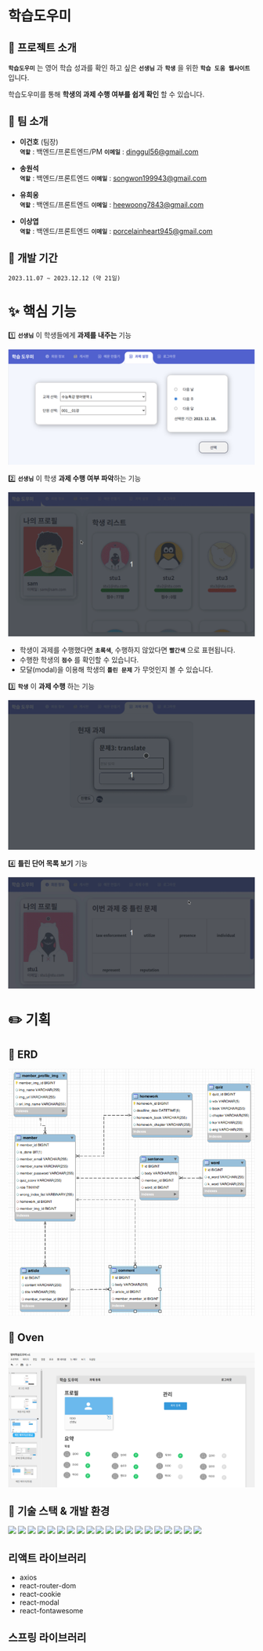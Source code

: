 # 학습도우미

## :pushpin: 프로젝트 소개

**`학습도우미`** 는 영어 학습 성과를 확인 하고 싶은 **`선생님`** 과 **`학생`** 을 위한 **`학습 도움 웹사이트`** 입니다. <br />

학습도우미를 통해 **학생의 과제 수행 여부를 쉽게 확인** 할 수 있습니다.

## :busts_in_silhouette: 팀 소개

- **이건호** (팀장) <br/>
  **`역할`** : 백엔드/프론트엔드/PM
  **`이메일`** : dinggul56@gmail.com
  <br/>

- **송원석** <br/>
  **`역할`** : 백엔드/프론트엔드
  **`이메일`** : songwon199943@gmail.com
  <br/>

- **유희웅** <br/>
  **`역할`** : 백엔드/프론트엔드
  **`이메일`** : heewoong7843@gmail.com
  <br/>

- **이상엽** <br/>
  **`역할`** : 백엔드/프론트엔드
  **`이메일`** : porcelainheart945@gmail.com

## :calendar: 개발 기간

```
2023.11.07 ~ 2023.12.12 (약 21일)
```

# :sparkles: 핵심 기능

:one: **`선생님`** 이 학생들에게 **과제를 내주는** 기능

<img src="./readmeIMG/homeworkTeacher.png" alt="과제 설정하기 이미지" />

:two: **`선생님`** 이 학생 **과제 수행 여부 파악**하는 기능

<img src="./readmeIMG/sam.gif" alt="선생님 메인페이지 이미지" />

- 학생이 과제를 수행했다면 **`초록색`**, 수행하지 않았다면 **`빨간색`** 으로 표현됩니다.
- 수행한 학생의 **`점수`** 를 확인할 수 있습니다.
- 모달(modal)을 이용해 학생의 **`틀린 문제`** 가 무엇인지 볼 수 있습니다.

:three: **`학생`** 이 **과제 수행** 하는 기능

<img src="./readmeIMG/homeworkStudent.gif" alt="과제 수행하기 이미지" />

:four: **틀린 단어 목록 보기** 기능

<img src="./readmeIMG/wrongWord.gif" alt="틀린 단어 flip효과 이미지" />

# :pencil2: 기획

## :page_facing_up: ERD

<img src="./readmeIMG/mysqlERD.png" alt="erd 이미지" />

## :sparkler: Oven

<img src="./readmeIMG/oven.png" alt="erd 이미지" />

## 🔧 기술 스택 & 개발 환경

<img src="https://img.shields.io/badge/JAVA-007396?style=for-the-badge&logo=java&logoColor=white"> 
<img src="https://img.shields.io/badge/Spring-6DB33F?style=for-the-badge&logo=Spring&logoColor=white"> 
<img src="https://img.shields.io/badge/Springboot-6DB33F?style=for-the-badge&logo=Springboot&logoColor=white">
<img src="https://img.shields.io/badge/springsecurity-6DB33F?style=for-the-badge&logo=springsecurity&logoColor=white">
<img src="https://img.shields.io/badge/react-61DAFB?style=for-the-badge&logo=react&logoColor=white">
<img src="https://img.shields.io/badge/html-E34F26?style=for-the-badge&logo=html5&logoColor=white"> 
<img src="https://img.shields.io/badge/css-1572B6?style=for-the-badge&logo=css3&logoColor=white"> 
<img src="https://img.shields.io/badge/javascript-F7DF1E?style=for-the-badge&logo=javascript&logoColor=black"> 
<img src="https://img.shields.io/badge/linux-FCC624?style=for-the-badge&logo=linux&logoColor=black">
<img src="https://img.shields.io/badge/JWT-000000?style=for-the-badge&logo=JSON%20web%20tokens&logoColor=white">
<img src="https://img.shields.io/badge/NGINX-009639?style=for-the-badge&logo=NGINX&logoColor=white">
<img src="https://img.shields.io/badge/postman-FF6C37?style=for-the-badge&logo=postman&logoColor=white">
<img src="https://img.shields.io/badge/aws-232F3E?style=for-the-badge&logo=AmazonAWS&logoColor=white"> 
<img src="https://img.shields.io/badge/intellijidea-000000?style=for-the-badge&logo=intellijidea IDE&logoColor=white"> 
<img src="https://img.shields.io/badge/Visual Studio Code-007ACC?style=for-the-badge&logo=Visual Studio Code&logoColor=white"> 
<img src="https://img.shields.io/badge/apache tomcat-F8DC75?style=for-the-badge&logo=apachetomcat&logoColor=white"> 
<img src="https://img.shields.io/badge/gradle-02303A?style=for-the-badge&logo=gradle&logoColor=white"> 
<img src="https://img.shields.io/badge/mysql-4479A1?style=for-the-badge&logo=mysql&logoColor=white"> 
<img src="https://img.shields.io/badge/github-181717?style=for-the-badge&logo=github&logoColor=white">
<img src="https://img.shields.io/badge/git-F05032?style=for-the-badge&logo=git&logoColor=white">

## 리액트 라이브러리

- axios
- react-router-dom
- react-cookie
- react-modal
- react-fontawesome

## 스프링 라이브러리
